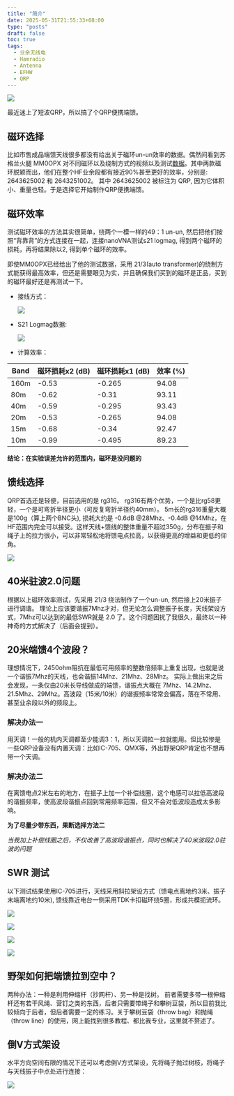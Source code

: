 ```yaml
---
title: "简介"
date: 2025-05-31T21:55:33+08:00
type: "posts"
draft: false
toc: true
tags:
  - 业余无线电
  - Hamradio
  - Antenna
  - EFHW
  - QRP
---
```



![](images/field-test.jpg)

最近迷上了短波QRP，所以搞了个QRP便携端馈。

## 磁环选择

比如市售成品端馈天线很多都没有给出关于磁环un-un效率的数据。偶然间看到苏格兰火腿 MM0OPX 对不同磁环以及绕制方式的视频以及测试[数据](https://docs.google.com/spreadsheets/d/1OCBE5aVc_kkPXRaPDy-xGL7LLEAjUilN/edit?gid=747802978#gid=747802978)。其中两款磁环脱颖而出，他们在整个HF业余段都有接近90%甚至更好的效率，分别是: 2643625002 和 2643251002。 其中 2643625002 被标注为 QRP, 因为它体积小、重量也轻。于是选择它开始制作QRP便携端馈。

## 磁环效率

测试磁环效率的方法其实很简单，绕两个一模一样的49：1 un-un, 然后把他们按照“背靠背”的方式连接在一起，连接nanoVNA测试s21 logmag, 得到两个磁环的损耗，再将结果除以2, 得到单个磁环的效率。

即使MM0OPX已经给出了他的测试数据，采用 21/3(auto transformer)的绕制方式能获得最高效率，但还是需要眼见为实，并且确保我们买到的磁环是正品，买到的磁环最好还是再测试一下。

- 接线方式：

  ![](images/back2back-wireing.jpg)


- S21 Logmag数据:

  ![](images/LOGMAG.BMP)

- 计算效率：

| Band | 磁环损耗x2 (dB) | 磁环损耗x1 (dB) | 效率 (%) |
|------|----------------|---------------|----------|
| 160m | -0.53 | -0.265 | 94.08 |
| 80m | -0.62 | -0.31 | 93.11 |
| 40m | -0.59 | -0.295 | 93.43 |
| 20m | -0.53 | -0.265 | 94.08 |
| 15m | -0.68 | -0.34 | 92.47 |
| 10m | -0.99 | -0.495 | 89.23 |

__结论：在实验误差允许的范围内，磁环是没问题的__


## 馈线选择

QRP首选还是轻便，目前选用的是 rg316。 rg316有两个优势，一个是比rg58更轻，一个是可弯折半径更小（可反复弯折半径约40mm）。
5m长的rg316重量大概是100g（算上两个BNC头), 损耗大约是 -0.6dB @28Mhz、-0.4dB @14Mhz，在HF范围内完全可以接受。这样天线+馈线的整体重量不超过350g，分布在振子和绳子上的拉力很小，可以非常轻松地将馈电点拉高，以获得更高的增益和更低的仰角。

![](images/weight.jpg)

## 40米驻波2.0问题

根据以上磁环效率测试，先采用 21/3 绕法制作了一个un-un, 然后接上20米振子进行调谐。 理论上应该要谐振7Mhz才对，但无论怎么调整振子长度，天线架设方式，7Mhz可以达到的最低SWR就是 2.0 了。这个问题困扰了我很久，最终以一种神奇的方式解决了（后面会提到）。

## 20米端馈4个波段？

理想情况下，2450ohm阻抗在最低可用频率的整数倍频率上重复出现，也就是说一个谐振7Mhz的天线，也会谐振14Mhz、21Mhz、28Mhz。
实际上做出来之后会发现，一条仅由20米长导线做成的端馈，谐振点大概在 7Mhz、14.2Mhz、21.5Mhz、29Mhz。高波段（15米/10米）的谐振频率常常会偏高，落在不常用、甚至业余段以外的频段上。

### 解决办法一

用天调！一般的机内天调都至少能调3：1，所以天调拉一拉就能用。但比较惨是一些QRP设备没有内置天调：比如IC-705、QMX等，外出野架QRP肯定也不想再带一个天调。
 
### 解决办法二

在离馈电点2米左右的地方，在振子上加一个补偿线圈，这个电感可以拉低高波段的谐振频率，使高波段谐振点回到常用频率范围，但又不会对低波段造成太多影响。

__为了尽量少带东西，果断选择方法二__

_当我加上补偿线圈之后，不仅改善了高波段谐振点，同时也解决了40米波段2.0驻波的问题_

## SWR 测试

以下测试结果使用IC-705进行，天线采用斜拉架设方式（馈电点离地约3米、振子末端离地约10米), 馈线靠近电台一侧采用TDK卡扣磁环绕5圈，形成共模扼流环。

![](images/swr-40.png)

![](images/swr-20.png)

![](images/swr-15.png)

![](images/swr-10.png)

## 野架如何把端馈拉到空中？

两种办法：一种是利用伸缩杆（抄网杆）、另一种是找树。 前者需要多带一根伸缩杆还有若干风绳、营钉之类的东西，后者只需要带绳子和攀树豆袋，所以目前我比较倾向于后者，但后者需要一定的练习。关于攀树豆袋（throw bag）和抛绳（throw line）的使用，网上能找到很多教程、都比我专业，这里就不赘述了。


## 倒V方式架设

水平方向空间有限的情况下还可以考虑倒V方式架设，先将绳子抛过树枝，将绳子与天线振子中点处进行连接：

![](images/inverted-v.jpg)
